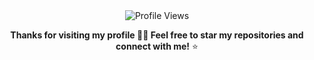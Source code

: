 <div align="center">
  <img src="https://komarev.com/ghpvc/?username=enliven17&style=flat-square&color=blue" alt="Profile Views" />
  
  **Thanks for visiting my profile 🌊💜 Feel free to star my repositories and connect with me!** ⭐
</div>

